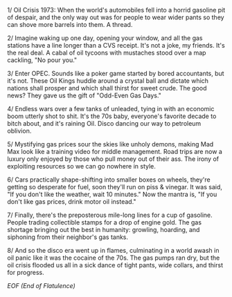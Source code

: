 1/ Oil Crisis 1973: When the world's automobiles fell into a horrid gasoline pit of despair, and the only way out was for people to wear wider pants so they can shove more barrels into them. A thread.

2/ Imagine waking up one day, opening your window, and all the gas stations have a line longer than a CVS receipt. It's not a joke, my friends. It's the real deal. A cabal of oil tycoons with mustaches stood over a map cackling, "No pour you."

3/ Enter OPEC. Sounds like a poker game started by bored accountants, but it's not. These Oil Kings huddle around a crystal ball and dictate which nations shall prosper and which shall thirst for sweet crude. The good news? They gave us the gift of "Odd-Even Gas Days."

4/ Endless wars over a few tanks of unleaded, tying in with an economic boom utterly shot to shit. It's the 70s baby, everyone's favorite decade to bitch about, and it's raining Oil. Disco dancing our way to petroleum oblivion.

5/ Mystifying gas prices sour the skies like unholy demons, making Mad Max look like a training video for middle management. Road trips are now a luxury only enjoyed by those who pull money out of their ass. The irony of exploiting resources so we can go nowhere in style.

6/ Cars practically shape-shifting into smaller boxes on wheels, they're getting so desperate for fuel, soon they'll run on piss & vinegar. It was said, "If you don't like the weather, wait 10 minutes." Now the mantra is, "If you don't like gas prices, drink motor oil instead."

7/ Finally, there's the preposterous mile-long lines for a cup of gasoline. People trading collectible stamps for a drop of engine gold. The gas shortage bringing out the best in humanity: growling, hoarding, and siphoning from their neighbor's gas tanks.

8/ And so the disco era went up in flames, culminating in a world awash in oil panic like it was the cocaine of the 70s. The gas pumps ran dry, but the oil crisis flooded us all in a sick dance of tight pants, wide collars, and thirst for progress.

_EOF (End of Flatulence)_